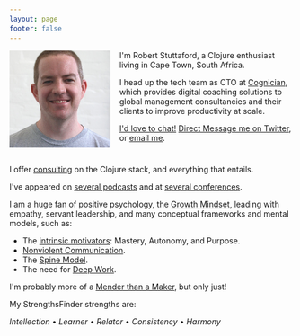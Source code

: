 ```yaml
---
layout: page
footer: false
---
```


<img src="/images/robert-square.jpeg" width="180" height="173" alt="Robert Stuttaford" style="float: left; margin-right: 1rem; margin-bottom: 1rem">

I'm Robert Stuttaford, a Clojure enthusiast living in Cape Town, South Africa.

I head up the tech team as CTO at [Cognician](https://www.cognician.com), which provides digital coaching solutions to global management consultancies and their clients to improve productivity at scale.

<u>I'd love to chat!</u> [Direct Message me on Twitter](https://twitter.com/RobStuttaford), or [email me](mailto:robert@stuttaford.me).

<div style="clear:both"></div>

I offer [consulting](/consulting/) on the Clojure stack, and everything that entails.

I've appeared on [several podcasts](/speaking/#podcast-appearances) and at [several conferences](/speaking/#conference-presentations).

I am a huge fan of positive psychology, the [Growth Mindset](https://www.brainpickings.org/2014/01/29/carol-dweck-mindset/), leading with empathy, servant leadership, and many conceptual frameworks and mental models, such as:

- The [intrinsic motivators](https://www.youtube.com/watch?v=u6XAPnuFjJc): Mastery, Autonomy, and Purpose.
- [Nonviolent Communication](https://www.nonviolentcommunication.com/aboutnvc/4partprocess.htm).
- The [Spine Model](http://spinemodel.info/).
- The need for [Deep Work](https://www.samuelthomasdavies.com/book-summaries/business/deep-work/).

I'm probably more of a [Mender than a Maker](https://www.slideshare.net/mscottford/old-code-new-tricks-75-minutes), but only just!

My StrengthsFinder strengths are:

*Intellection* • *Learner* • *Relator* • *Consistency* • *Harmony*
